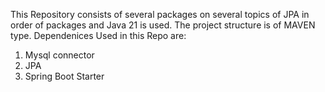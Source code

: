 This Repository consists of several packages on several topics of JPA in order of  packages and Java 21 is used.
The project structure is of MAVEN type.
Dependenices Used in this Repo are:
1. Mysql connector
2. JPA
3. Spring Boot Starter
